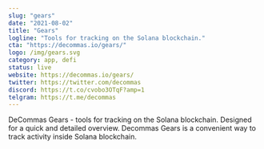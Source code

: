 ```yaml
---
slug: "gears"
date: "2021-08-02"
title: "Gears"
logline: "Tools for tracking on the Solana blockchain."
cta: "https://decommas.io/gears/"
logo: /img/gears.svg
category: app, defi
status: live
website: https://decommas.io/gears/
twitter: https://twitter.com/decommas
discord: https://t.co/cvobo3OTqF?amp=1
telgram: https://t.me/decommas
---
```


DeCommas Gears - tools for tracking on the Solana blockchain. Designed for a quick and detailed overview. Decommas Gears is a convenient way to track activity inside Solana blockchain.
